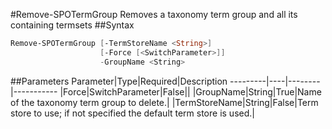 #Remove-SPOTermGroup
Removes a taxonomy term group and all its containing termsets
##Syntax
```powershell
Remove-SPOTermGroup [-TermStoreName <String>]
                    [-Force [<SwitchParameter>]]
                    -GroupName <String>
```


##Parameters
Parameter|Type|Required|Description
---------|----|--------|-----------
|Force|SwitchParameter|False||
|GroupName|String|True|Name of the taxonomy term group to delete.|
|TermStoreName|String|False|Term store to use; if not specified the default term store is used.|
